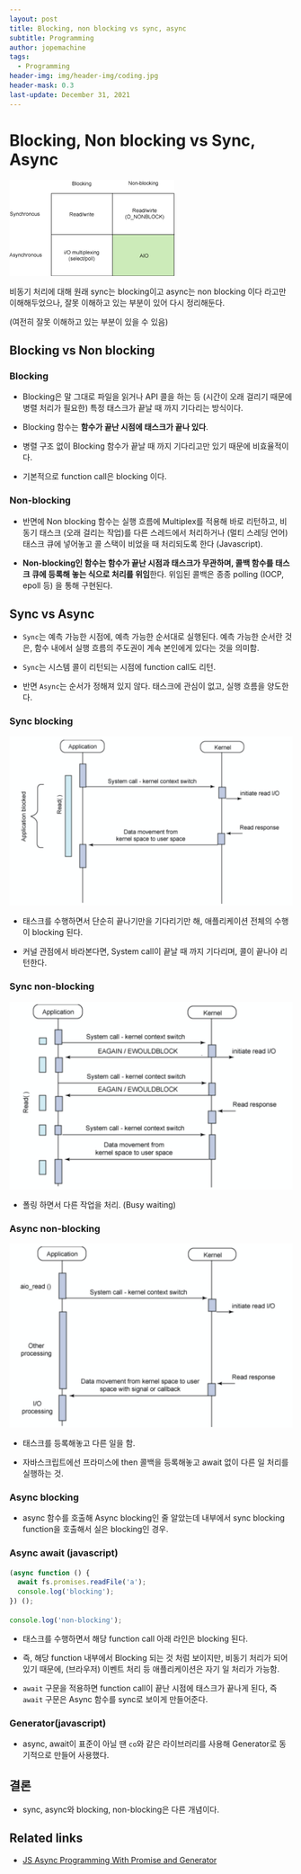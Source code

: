 ```yaml
---
layout: post
title: Blocking, non blocking vs sync, async
subtitle: Programming
author: jopemachine
tags:
  - Programming
header-img: img/header-img/coding.jpg
header-mask: 0.3
last-update: December 31, 2021
---
```


# Blocking, Non blocking vs Sync, Async

![](/img/posts/Programming/2021-12-31-Blocking-Non-Blocking-Vs-Sync-Async/download.png)

비동기 처리에 대해 원래 sync는 blocking이고 async는 non blocking 이다 라고만 이해해두었으나, 잘못 이해하고 있는 부분이 있어 다시 정리해둔다.

(여전히 잘못 이해하고 있는 부분이 있을 수 있음)

## Blocking vs Non blocking

### Blocking

- Blocking은 말 그대로 파일을 읽거나 API 콜을 하는 등 (시간이 오래 걸리기 때문에 병렬 처리가 필요한) 특정 태스크가 끝날 때 까지 기다리는 방식이다.

- Blocking 함수는 **함수가 끝난 시점에 태스크가 끝나 있다**.

- 병렬 구조 없이 Blocking 함수가 끝날 때 까지 기다리고만 있기 때문에 비효율적이다.

- 기본적으로 function call은 blocking 이다.

### Non-blocking

- 반면에 Non blocking 함수는 실행 흐름에 Multiplex를 적용해 바로 리턴하고, 비동기 태스크 (오래 걸리는 작업)를 다른 스레드에서 처리하거나 (멀티 스레딩 언어) 태스크 큐에 넣어놓고 콜 스택이 비었을 때 처리되도록 한다 (Javascript).

- **Non-blocking인 함수는 함수가 끝난 시점과 태스크가 무관하며, 콜백 함수를 태스크 큐에 등록해 놓는 식으로 처리를 위임**한다. 위임된 콜백은 종종 polling (IOCP, epoll 등) 을 통해 구현된다.

## Sync vs Async

- `Sync`는 예측 가능한 시점에, 예측 가능한 순서대로 실행된다. 예측 가능한 순서란 것은, 함수 내에서 실행 흐름의 주도권이 계속 본인에게 있다는 것을 의미함.

- `Sync`는 시스템 콜이 리턴되는 시점에 function call도 리턴.

- 반면 `Async`는 순서가 정해져 있지 않다. 태스크에 관심이 없고, 실행 흐름을 양도한다.

### Sync blocking

![](/img/posts/Programming/2021-12-31-Blocking-Non-Blocking-Vs-Sync-Async/synchronous-blocking-IO.png)

- 태스크를 수행하면서 단순히 끝나기만을 기다리기만 해, 애플리케이션 전체의 수행이 blocking 된다.

- 커널 관점에서 바라본다면, System call이 끝날 때 까지 기다리며, 콜이 끝나야 리턴한다.

### Sync non-blocking

![](/img/posts/Programming/2021-12-31-Blocking-Non-Blocking-Vs-Sync-Async/Synchronous-non-blocking-IO.png)

- 폴링 하면서 다른 작업을 처리. (Busy waiting)

### Async non-blocking

![](/img/posts/Programming/2021-12-31-Blocking-Non-Blocking-Vs-Sync-Async/Asynchronous-non-blocking-IO.png)

- 태스크를 등록해놓고 다른 일을 함.

- 자바스크립트에선 프라미스에 then 콜백을 등록해놓고 await 없이 다른 일 처리를 실행하는 것.

### Async blocking

- async 함수를 호출해 Async blocking인 줄 알았는데 내부에서 sync blocking function을 호출해서 실은 blocking인 경우.

### Async await (javascript)

```js
(async function () {
  await fs.promises.readFile('a');
  console.log('blocking');
}) ();

console.log('non-blocking');
```

- 태스크를 수행하면서 해당 function call 아래 라인은 blocking 된다.

- 즉, 해당 function 내부에서 Blocking 되는 것 처럼 보이지만, 비동기 처리가 되어 있기 때문에, (브라우저) 이벤트 처리 등 애플리케이션은 자기 일 처리가 가능함.

- `await` 구문을 적용하면 function call이 끝난 시점에 태스크가 끝나게 된다, 즉 `await` 구문은 Async 함수를 sync로 보이게 만들어준다.

### Generator(javascript)

- async, await이 표준이 아닐 땐 `co`와 같은 라이브러리를 사용해 Generator로 동기적으로 만들어 사용했다.

## 결론

- sync, async와 blocking, non-blocking은 다른 개념이다.

## Related links

- [JS Async Programming With Promise and Generator](https://suhwan.dev/2018/04/18/JS-async-programming-with-promise-and-generator/)
